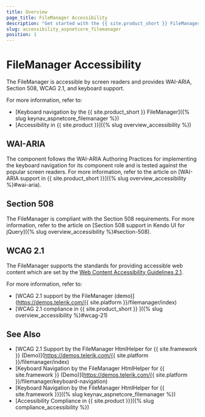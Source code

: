 ```yaml
---
title: Overview
page_title: FileManager Accessibility
description: "Get started with the {{ site.product_short }} FileManager by Telerik UI and learn about its accessibility support for WAI-ARIA, Section 508, and WCAG 2.1."
slug: accessibility_aspnetcore_filemanager
position: 1
---
```


# FileManager Accessibility

The FileManager is accessible by screen readers and provides WAI-ARIA, Section 508, WCAG 2.1, and keyboard support.

For more information, refer to:
* [Keyboard navigation by the {{ site.product_short }} FileManager]({% slug keynav_aspnetcore_filemanager %})
* [Accessibility in {{ site.product }}]({% slug overview_accessibility %})

## WAI-ARIA

The component follows the WAI-ARIA Authoring Practices for implementing the keyboard navigation for its component role and is tested against the popular screen readers. For more information, refer to the article on [WAI-ARIA support in {{ site.product_short }}]({% slug overview_accessibility %}#wai-aria).

## Section 508

The FileManager is compliant with the Section 508 requirements. For more information, refer to the article on [Section 508 support in Kendo UI for jQuery]({% slug overview_accessibility %}#section-508).

## WCAG 2.1

The FileManager supports the standards for providing accessible web content which are set by the [Web Content Accessibility Guidelines 2.1](https://www.w3.org/TR/WCAG/).

For more information, refer to:
* [WCAG 2.1 support by the FileManager (demo)](https://demos.telerik.com/{{ site.platform }}/filemanager/index)
* [WCAG 2.1 compliance in {{ site.product_short }} ]({% slug overview_accessibility %}#wcag-21)

## See Also

* [WCAG 2.1 Support by the FileManager HtmlHelper for {{ site.framework }} (Demo)](https://demos.telerik.com/{{ site.platform }}/filemanager/index)
* [Keyboard Navigation by the FileManager HtmlHelper for {{ site.framework }} (Demo)](https://demos.telerik.com/{{ site.platform }}/filemanager/keyboard-navigation)
* [Keyboard Navigation by the FileManager HtmlHelper for {{ site.framework }}]({% slug keynav_aspnetcore_filemanager %})
* [Accessibility Compliance in {{ site.product }}]({% slug compliance_accessibility %})
